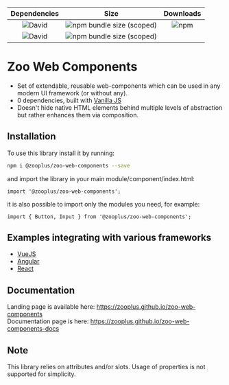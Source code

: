 |                             **Dependencies**                              |                                                **Size**                                                 |                             **Downloads**                             |
| :-----------------------------------------------------------------------: | :-----------------------------------------------------------------------------------------------------: | :-------------------------------------------------------------------: |
| ![David](https://img.shields.io/david/dev/zooplus/zoo-web-components.svg) |  ![npm bundle size (scoped)](https://img.shields.io/bundlephobia/min/@zooplus/zoo-web-components.svg)   | ![npm](https://img.shields.io/npm/dt/@zooplus/zoo-web-components.svg) |
|   ![David](https://img.shields.io/david/zooplus/zoo-web-components.svg)   | ![npm bundle size (scoped)](https://img.shields.io/bundlephobia/minzip/@zooplus/zoo-web-components.svg) |

# Zoo Web Components

- Set of extendable, reusable web-components which can be used in any modern UI framework (or without any).
- 0 dependencies, built with [Vanilla JS](http://vanilla-js.com/)
- Doesn't hide native HTML elements behind multiple levels of abstraction but rather enhances them via composition.

## Installation

To use this library install it by running:

```bash
npm i @zooplus/zoo-web-components --save
```

and import the library in your main module/component/index.html:

```JS
import '@zooplus/zoo-web-components';
```

it is also possible to import only the modules you need, for example:
```JS
import { Button, Input } from '@zooplus/zoo-web-components';
```

## Examples integrating with various frameworks

- [VueJS](https://github.com/GeorgeTailor/vue-wc-integration)
- [Angular](https://github.com/GeorgeTailor/angular-wc-integration)
- [React](https://github.com/GeorgeTailor/react-wc-integration)

## Documentation

Landing page is available here: <https://zooplus.github.io/zoo-web-components>  
Documentation page is here: <https://zooplus.github.io/zoo-web-components-docs>

## Note

This library relies on attributes and/or slots. Usage of properties is not supported for simplicity.
